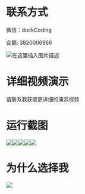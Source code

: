 # 联系方式

微信：duckCoding

企鹅: 3820006966

![在这里插入图片描述](http://upload.cxycsx.vip/91ab4bcb4f2c4c6db86365bb6d6e9c62.jpeg)

# 详细视频演示

请联系我获取更详细的演示视频

# 运行截图

![](http://www.bysj52.com/uploadfile/ueditor/image/202306/%E6%AF%95%E8%AE%BEssm307%E8%87%AA%E4%B9%A0%E5%AE%A4%E9%A2%84%E8%AE%A2%E5%BA%A7%E4%BD%8D%E7%AE%A1%E7%90%86%E5%88%86%E6%9E%90%E4%B8%8E%E5%AE%9E%E7%8E%B0+vue%E6%AF%95%E4%B8%9A%E8%AE%BE%E8%AE%A1/4.png)![](http://www.bysj52.com/uploadfile/ueditor/image/202306/%E6%AF%95%E8%AE%BEssm307%E8%87%AA%E4%B9%A0%E5%AE%A4%E9%A2%84%E8%AE%A2%E5%BA%A7%E4%BD%8D%E7%AE%A1%E7%90%86%E5%88%86%E6%9E%90%E4%B8%8E%E5%AE%9E%E7%8E%B0+vue%E6%AF%95%E4%B8%9A%E8%AE%BE%E8%AE%A1/3.png)![](http://www.bysj52.com/uploadfile/ueditor/image/202306/%E6%AF%95%E8%AE%BEssm307%E8%87%AA%E4%B9%A0%E5%AE%A4%E9%A2%84%E8%AE%A2%E5%BA%A7%E4%BD%8D%E7%AE%A1%E7%90%86%E5%88%86%E6%9E%90%E4%B8%8E%E5%AE%9E%E7%8E%B0+vue%E6%AF%95%E4%B8%9A%E8%AE%BE%E8%AE%A1/1.png)![](http://www.bysj52.com/uploadfile/ueditor/image/202306/%E6%AF%95%E8%AE%BEssm307%E8%87%AA%E4%B9%A0%E5%AE%A4%E9%A2%84%E8%AE%A2%E5%BA%A7%E4%BD%8D%E7%AE%A1%E7%90%86%E5%88%86%E6%9E%90%E4%B8%8E%E5%AE%9E%E7%8E%B0+vue%E6%AF%95%E4%B8%9A%E8%AE%BE%E8%AE%A1/5.png)![](http://www.bysj52.com/uploadfile/ueditor/image/202306/%E6%AF%95%E8%AE%BEssm307%E8%87%AA%E4%B9%A0%E5%AE%A4%E9%A2%84%E8%AE%A2%E5%BA%A7%E4%BD%8D%E7%AE%A1%E7%90%86%E5%88%86%E6%9E%90%E4%B8%8E%E5%AE%9E%E7%8E%B0+vue%E6%AF%95%E4%B8%9A%E8%AE%BE%E8%AE%A1/2.png)

# 为什么选择我

![](http://upload.cxycsx.vip/%E7%A8%8B%E5%BA%8F%E8%AE%BE%E8%AE%A1.png)


